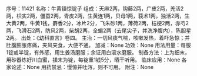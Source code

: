 序号：11421
名称：牛黄镇惊锭子
组成：天麻2两，钩藤2两，广皮2两，羌活2两，枳实2两，僵蚕2两，青皮2两，生黄连1两，贝母1两，莪术1两，独活2两，生大黄2两，牛黄1钱，麝香2分，冰片2分，飞朱砂1两，薄荷2两，桔梗2两，赤芍2两，飞滑石2两，防风2两，柴胡2两，全蝎2两（去尾尖子，并洗净腹内），陈胆星2两。
出处：《幼科直言》卷四。
主治：一切风痰气喘，咳嗽发热，着吓急惊；并肚腹膨胀疼痛，夹风夹食，大便不通。
加减：None
功效：None
用法用量：每服1锭或半锭，有外感，用生姜汤磨服；余证用白滚水磨服。
制备方法：上为细末，用砂器炼好川白蜜，揉末为锭，每锭重1钱5分，晒干听用。
临床应用：None
各家论述：None
用药禁忌：慢惊并吐泻，则不可用。
附注：None
